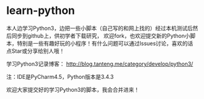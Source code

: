 # learn-python
本人边学习Python3，边把一些小脚本（自己写的和网上找的）经过本机测试后然后同步到github上，供初学者下载研究，
欢迎fork，也欢迎提交新的Python小脚本，特别是一些有趣好玩的小程序！有什么问题可以通过Issues讨论，喜欢的话点Star或分享给别人哦！

学习Python3记录博客：
http://blog.tanteng.me/category/develop/python3/

注：IDE是PyCharm4.5，Python版本是3.4.3

欢迎大家提交好的学习Python3的脚本，我会合并进来！
